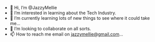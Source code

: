 - 👋 Hi, I’m @JazzyMellie
- 👀 I’m interested in learning about the Tech Industry.
- 🌱 I’m currently learning lots of new things to see where it could take me...
- 💞️ I’m looking to collaborate on all sorts.
- 📫 How to reach me email on jazzymellie@gmail.com...

<!---
JazzyMellie/JazzyMellie is a ✨ special ✨ repository because its `README.md` (this file) appears on your GitHub profile.
You can click the Preview link to take a look at your changes.
--->
